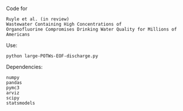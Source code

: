 Code for 
```
Ruyle et al. (in review)
Wastewater Containing High Concentrations of
Organofluorine Compromises Drinking Water Quality for Millions of Americans
```

Use:
```
python large-POTWs-EOF-discharge.py
```

Dependencies:
```
numpy
pandas 
pymc3
arviz
scipy
statsmodels
```
